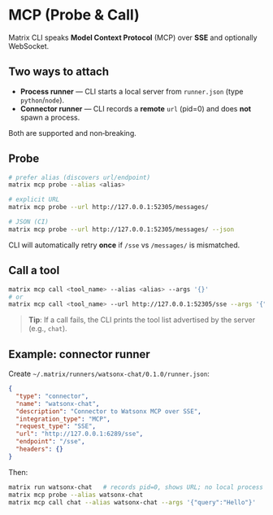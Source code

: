 <!-- docs/mcp.md -->

# MCP (Probe & Call)

Matrix CLI speaks **Model Context Protocol** (MCP) over **SSE** and optionally WebSocket.

## Two ways to attach

* **Process runner** — CLI starts a local server from `runner.json` (type `python`/`node`).
* **Connector runner** — CLI records a **remote** `url` (pid=0) and does **not** spawn a process.

Both are supported and non‑breaking.

## Probe

```bash
# prefer alias (discovers url/endpoint)
matrix mcp probe --alias <alias>

# explicit URL
matrix mcp probe --url http://127.0.0.1:52305/messages/

# JSON (CI)
matrix mcp probe --url http://127.0.0.1:52305/messages/ --json
```

CLI will automatically retry **once** if `/sse` vs `/messages/` is mismatched.

## Call a tool

```bash
matrix mcp call <tool_name> --alias <alias> --args '{}'
# or
matrix mcp call <tool_name> --url http://127.0.0.1:52305/sse --args '{"query":"Hi"}'
```

> **Tip**: If a call fails, the CLI prints the tool list advertised by the server (e.g., `chat`).

## Example: connector runner

Create `~/.matrix/runners/watsonx-chat/0.1.0/runner.json`:

```json
{
  "type": "connector",
  "name": "watsonx-chat",
  "description": "Connector to Watsonx MCP over SSE",
  "integration_type": "MCP",
  "request_type": "SSE",
  "url": "http://127.0.0.1:6289/sse",
  "endpoint": "/sse",
  "headers": {}
}
```

Then:

```bash
matrix run watsonx-chat   # records pid=0, shows URL; no local process is spawned
matrix mcp probe --alias watsonx-chat
matrix mcp call chat --alias watsonx-chat --args '{"query":"Hello"}'
```
